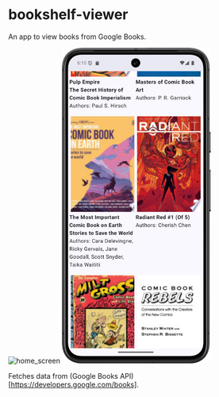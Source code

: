 # bookshelf-viewer

An app to view books from Google Books.

<div>
  <img alt="home_screen" src="./misc/home_screen.png" width="300">
  <img alt="after scrolling a little" src="./misc/after_scrolling.png" width="300">
</div>

Fetches data from (Google Books API)[https://developers.google.com/books].
